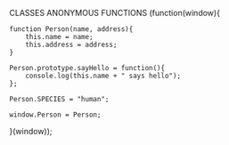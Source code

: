 CLASSES
ANONYMOUS FUNCTIONS
(function(window){
	
	function Person(name, address){
		this.name = name;
		this.address = address;
	}

	Person.prototype.sayHello = function(){
		console.log(this.name + " says hello");
	};

	Person.SPECIES = "human";

	window.Person = Person;

}(window));